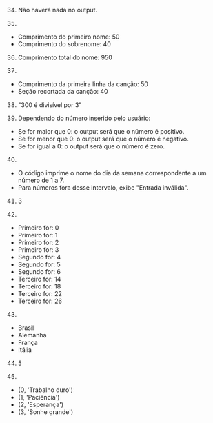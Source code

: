 34. Não haverá nada no output.

35. 
   - Comprimento do primeiro nome: 50
   - Comprimento do sobrenome: 40

36. Comprimento total do nome: 950

37. 
   - Comprimento da primeira linha da canção: 50
   - Seção recortada da canção: 40

38. "300 é divisível por 3"

39. Dependendo do número inserido pelo usuário:
   - Se for maior que 0: o output será que o número é positivo.
   - Se for menor que 0: o output será que o número é negativo.
   - Se for igual a 0: o output será que o número é zero.

40. 
   - O código imprime o nome do dia da semana correspondente a um número de 1 a 7.
   - Para números fora desse intervalo, exibe "Entrada inválida".

41. 3

42. 
   - Primeiro for: 0
   - Primeiro for: 1
   - Primeiro for: 2
   - Primeiro for: 3
   - Segundo for: 4
   - Segundo for: 5
   - Segundo for: 6
   - Terceiro for: 14
   - Terceiro for: 18
   - Terceiro for: 22
   - Terceiro for: 26

43. 
   - Brasil
   - Alemanha
   - França
   - Itália

44. 5

45. 
   - (0, 'Trabalho duro')
   - (1, 'Paciência')
   - (2, 'Esperança')
   - (3, 'Sonhe grande')
